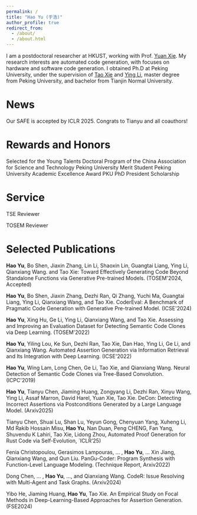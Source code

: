 ```yaml
---
permalink: /
title: "Hao Yu (于浩)"
author_profile: true
redirect_from: 
  - /about/
  - /about.html
---
```


I am a postdoctoral researcher at HKUST, working with Prof. [Yuan Xie](https://ece.hkust.edu.hk/yuanxie). My research interests are automated code generation, with focuses on hardware and software code generation. I obtained Ph.D at Peking University, under the supervision of [Tao Xie](https://taoxiease.github.io/) and [Ying Li](https://www.ss.pku.edu.cn/teacherteam/teacherlist/1674-%E6%9D%8E%E5%BD%B1.html), master degree from Peking University, and bachelor from Tianjin Normal University.

News
======
Our SAFE is accepted by ICLR 2025. Congrats to Tianyu and all coauthors!

Rewards and Honors
======
Selected for the Young Talents Doctoral Program of the China Association for Science and Technology
Peking University Merit Student
Peking University Academic Excellence Award
PKU PhD President Scholarship


Service
======
TSE Reviewer

TOSEM Reviewer

Selected Publications
======
**Hao Yu**, Bo Shen, Jiaxin Zhang, Lin Li, Shaoxin Lin, Guangtai Liang, Ying Li, Qianxiang Wang. and Tao Xie: Toward Effectively Generating Code Beyond Standalone Functions via Generative Pre-trained Models. (TOSEM'2024, Accepted)

**Hao Yu**, Bo Shen, Jiaxin Zhang, Dezhi Ran, Qi Zhang, Yuchi Ma, Guangtai Liang, Ying Li, Qianxiang Wang, and Tao Xie. CoderEval: A Benchmark of Pragmatic Code Generation with Generative Pre-trained Model. (ICSE'2024)

**Hao Yu**, Xing Hu, Ge Li, Ying Li, Qianxiang Wang, and Tao Xie. Assessing and Improving an Evaluation Dataset for Detecting Semantic Code Clones via Deep Learning. (TOSEM'2022)

**Hao Yu**, Yiling Lou, Ke Sun, Dezhi Ran, Tao Xie, Dan Hao, Ying Li, Ge Li, and Qianxiang Wang. Automated Assertion Generation via Information Retrieval and Its Integration with Deep Learning. (ICSE'2022)

**Hao Yu**, Wing Lam, Long Chen, Ge Li, Tao Xie, and Qianxiang Wang. Neural Detection of Semantic Code Clones via Tree-Based Convolution. (ICPC'2019)

**Hao Yu**, Tianyu Chen, Jiaming Huang, Zongyang Li, Dezhi Ran, Xinyu Wang, Ying Li, Assaf Marron, David Harel, Yuan Xie, Tao Xie. DeCon: Detecting Incorrect Assertions via Postconditions Generated by a Large Language Model. (Arxiv2025)

Tianyu Chen, Shuai Lu, Shan Lu, Yeyun Gong, Chenyuan Yang, Xuheng Li, Md Rakib Hossain Misu, **Hao Yu**, Nan Duan, Peng CHENG, Fan Yang, Shuvendu K Lahiri, Tao Xie, Lidong Zhou, Automated Proof Generation for Rust Code via Self-Evolution, `ICLR’25)

Fenia Christopoulou, Gerasimos Lampouras, ... , **Hao Yu**, ... Xin Jiang, Qianxiang Wang, and Qun Liu. PanGu-Coder: Program Synthesis with Function-Level Language Modeling. (Technique Report, Arxiv2022)

Dong Chen, ... , **Hao Yu**, ..., and Qianxiang Wang. CodeR: Issue Resolving with Multi-Agent and Task Graphs. (Arxiv2024)

Yibo He, Jiaming Huang, **Hao Yu**, Tao Xie. An Empirical Study on Focal Methods in Deep-Learning-Based Approaches for Assertion Generation. (FSE2024)
